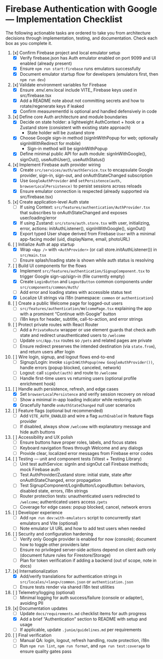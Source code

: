 # Firebase Authentication with Google — Implementation Checklist

The following actionable tasks are ordered to take you from architecture decisions through implementation, testing, and documentation. Check each box as you complete it.

1. [x] Confirm Firebase project and local emulator setup
   - [x] Verify firebase.json has Auth emulator enabled on port 9099 and UI enabled (already present)
   - [x] Ensure `npm run start:firebase` runs emulators successfully
   - [x] Document emulator startup flow for developers (emulators first, then `npm run dev`)

2. [x] Validate environment variables for Firebase
   - [x] Ensure .env/.env.local include VITE_ Firebase keys used in src/firebase.tsx
   - [x] Add a README note about not committing secrets and how to rotate/regenerate keys if leaked
   - [x] Confirm measurementId is optional and handled defensively in code

3. [x] Define core Auth architecture and module boundaries
   - [x] Decide on state holder: a lightweight AuthContext + hook or a Zustand store (consistent with existing state approach)
     - State holder will be zustand store
   - [x] Choose Google sign-in method (signInWithPopup for web; optionally signInWithRedirect for mobile)
     - Sign-in method will be signInWithPopup
   - [x] Define minimal public API for auth module: signInWithGoogle(), signOut(), useAuthUser(), useAuthStatus()

4. [x] Implement Firebase auth provider wiring
   - [x] Create `src/services/auth/authService.tsx` to encapsulate Google provider, sign-in, sign-out, and onAuthStateChanged subscription
   - [x] Use `GoogleAuthProvider` and `setPersistence(auth, browserLocalPersistence)` to persist sessions across reloads
   - [x] Ensure emulator connection is respected (already supported via src/firebase.tsx)

5. [x] Create application-level Auth state
   - [ ] If using Context: `src/features/authentication/AuthProvider.tsx` that subscribes to onAuthStateChanged and exposes user/loading/error
   - [x] If using Zustand: `src/store/auth.store.tsx` with user, initializing, error, actions: initAuthListener(), signInWithGoogle(), signOut()
   - [x] Export typed User shape derived from Firebase `User` with a minimal app-facing model (uid, displayName, email, photoURL)

6. [ ] Initialize Auth at app startup
   - [x] Wrap `<App />` with `<AuthProvider>` (or call store.initAuthListener()) in `src/main.tsx`
   - [ ] Ensure splash/loading state is shown while auth status is resolving

7. [ ] Build UI components for the flows
   - [x] Implement `src/features/authentication/SignupComponent.tsx` to trigger Google sign-up/sign-in (file currently empty)
   - [x] Create `LoginButton` and `LogoutButton` common components under `src/components/common/Auth/`
   - [ ] Add error and loading states with accessible status text
   - [x] Localize UI strings via i18n (namespace: `common` or `authentication`)

8. [ ] Create a public Welcome page for logged-out users
   - [ ] `src/features/authentication/WelcomePage.tsx` explaining the app with a prominent “Continue with Google” button
   - [ ] i18n keys for header, subtitle, call-to-action, and error strings

9. [ ] Protect private routes with React Router
   - [ ] Add a `PrivateRoute` wrapper or use element guards that check auth state and redirect unauthenticated users to `/welcome`
   - [ ] Update `src/App.tsx` routes so `/pets` and related pages are private
   - [ ] Ensure redirect preserves the intended destination (via `state.from`), and return users after login

10. [ ] Wire login, signup, and logout flows end-to-end
    - [ ] Signup/Login: invoke `signInWithPopup(new GoogleAuthProvider())`, handle errors (popup blocked, canceled, network)
    - [ ] Logout: call `signOut(auth)` and route to `/welcome`
    - [ ] Handle first-time users vs returning users (optional profile enrichment hook)

11. [ ] Handle auth persistence, refresh, and edge cases
    - [x] Set `browserLocalPersistence` and verify session recovery on reload
    - [ ] Show a minimal in-app loading indicator while restoring auth
    - [x] Gracefully handle `onAuthStateChanged` null user scenarios

12. [ ] Feature flags (optional but recommended)
    - [ ] Add `VITE_AUTH_ENABLED` and wire a flag `authEnabled` in feature flags provider
    - [ ] If disabled, always show `/welcome` with explanatory message and hide auth buttons

13. [ ] Accessibility and UX polish
    - [ ] Ensure buttons have proper roles, labels, and focus states
    - [ ] Keyboard navigation flows through Welcome and any dialogs
    - [ ] Provide clear, localized error messages from Firebase error codes

14. [ ] Testing — unit and component tests (Vitest + Testing Library)
    - [ ] Unit test authService: signIn and signOut call Firebase methods; mock Firebase auth
    - [ ] Test AuthProvider/Zustand store: initial state, state after onAuthStateChanged, error propagation
    - [ ] Test SignupComponent/LoginButton/LogoutButton: behaviors, disabled state, errors, i18n strings
    - [ ] Router protection tests: unauthenticated users redirected to `/welcome`; authenticated users access `/pets`
    - [ ] Coverage for edge cases: popup blocked, cancel, network errors

15. [ ] Developer experience
    - [ ] Add `npm run dev:with-emulators` script to concurrently start emulators and Vite (optional)
    - [ ] Note emulator UI URL and how to add test users when needed

16. [ ] Security and configuration hardening
    - [ ] Verify only Google provider is enabled for now (console); document how to toggle other providers later
    - [ ] Ensure no privileged server-side actions depend on client auth only (document future rules for Firestore/Storage)
    - [ ] Plan for token verification if adding a backend (out of scope, note in docs)

17. [x] Internationalization
    - [x] Add/verify translations for authentication strings in `src/locales/<lang>/common.json` or `authentication.json`
    - [ ] Ensure tests render via shared i18n test utilities

18. [ ] Telemetry/logging (optional)
    - [ ] Minimal logging for auth success/failure (console or adapter), avoiding PII

19. [x] Documentation updates
    - [ ] Update `docs/requirements.md` checklist items for auth progress
    - [x] Add a brief “Authentication” section to README with setup and usage
    - [ ] If applicable, update `.junie/guidelines.md` per requirements

20. [ ] Final verification
    - [ ] Manual QA: login, logout, refresh handling, route protection, i18n
    - [ ] Run `npm run lint`, `npm run format`, and `npm run test:coverage` to ensure quality gates pass
